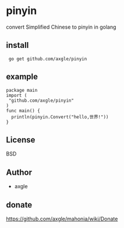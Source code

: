 pinyin
======

convert Simplified Chinese to pinyin in golang

install
--------

	 go get github.com/axgle/pinyin

example
-------

	package main
	import (
	 "github.com/axgle/pinyin"
	)
	func main() {	 
	  println(pinyin.Convert("hello,世界!"))
	}


## License

BSD

## Author

* axgle

donate
-------
https://github.com/axgle/mahonia/wiki/Donate
